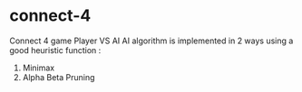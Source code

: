 # connect-4
Connect 4 game 
Player VS AI 
AI algorithm is implemented in 2 ways using a good heuristic function :
1. Minimax
2. Alpha Beta Pruning
